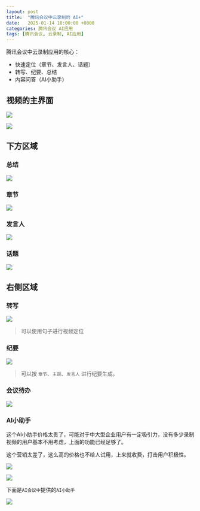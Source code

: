```yaml
---
layout: post
title:  "腾讯会议中云录制的 AI+"
date:   2025-01-14 10:00:00 +0800
categories: 腾讯会议 AI应用
tags: [腾讯会议, 云录制, AI应用]
---
```


腾讯会议中云录制应用的核心：
- 快速定位（章节、发言人、话题）
- 转写、纪要、总结
- 内容问答（AI小助手）

## 视频的主界面
![](/images/2025/TencentMeeting/main.png)

![](/images/2025/TencentMeeting/main2.png)


## 下方区域
### 总结

![](/images/2025/TencentMeeting/summary.png)

### 章节

![](/images/2025/TencentMeeting/chapter.png)

### 发言人

![](/images/2025/TencentMeeting/speaker.png)

### 话题

![](/images/2025/TencentMeeting/topic.png)


## 右侧区域
### 转写

![](/images/2025/TencentMeeting/transcript.png)

> 可以使用句子进行视频定位

### 纪要

![](/images/2025/TencentMeeting/minutes.png)

> 可以按 `章节`、`主题`、`发言人` 进行纪要生成。

### 会议待办

![](/images/2025/TencentMeeting/Meeting-To-Do.png)

### AI小助手

这个AI小助手价格太贵了，可能对于中大型企业用户有一定吸引力，没有多少录制视频的用户基本不用考虑，上面的功能已经足够了。

这个营销太差了，这么高的价格也不给人试用，上来就收费，打击用户积极性。

![](/images/2025/TencentMeeting/AI-Assistant.png)

![](/images/2025/TencentMeeting/AI-Assistant-Price.png)


下面是`AI会议中`提供的`AI小助手`

![](/images/2025/TencentMeeting/AI-Assistant-Pro.png)
